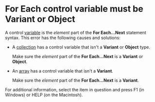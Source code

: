 
# For Each control variable must be Variant or Object

A control [variable](b8bdf64f-5920-1ae9-16d0-b26d09524a30.md) is the _element_ part of the **For Each...Next** statement syntax. This error has the following causes and solutions:



- A [collection](b8bdf64f-5920-1ae9-16d0-b26d09524a30.md) has a control variable that isn't a **Variant** or **Object** type.
    
    Make sure the  _element_ part of the **For Each...Next** is a **Variant** or **Object**.
    
- An [array](b8bdf64f-5920-1ae9-16d0-b26d09524a30.md) has a control variable that isn't a **Variant**.
    
    Make sure the  _element_ part of the **For Each...Next** is a **Variant**.
    

For additional information, select the item in question and press F1 (in Windows) or HELP (on the Macintosh).
